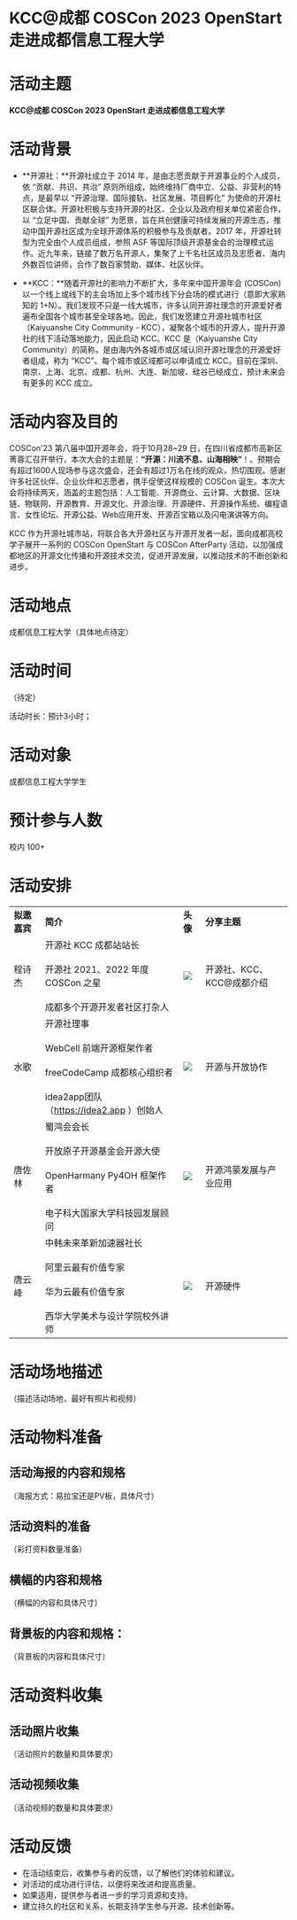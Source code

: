 # KCC@成都 COSCon 2023 OpenStart 走进成都信息工程大学

# **活动主题**

**KCC@成都 COSCon 2023 OpenStart 走进成都信息工程大学**

# 活动背景

- **开源社：**开源社成立于 2014 年，是由志愿贡献于开源事业的个人成员，依 “贡献、共识、共治” 原则所组成，始终维持厂商中立、公益、非营利的特点，是最早以 “开源治理、国际接轨、社区发展、项目孵化” 为使命的开源社区联合体。开源社积极与支持开源的社区、企业以及政府相关单位紧密合作，以 “立足中国、贡献全球” 为愿景，旨在共创健康可持续发展的开源生态，推动中国开源社区成为全球开源体系的积极参与及贡献者。2017 年，开源社转型为完全由个人成员组成，参照 ASF 等国际顶级开源基金会的治理模式运作。近九年来，链接了数万名开源人，集聚了上千名社区成员及志愿者、海内外数百位讲师，合作了数百家赞助、媒体、社区伙伴。

- **KCC：**随着开源社的影响力不断扩大，多年来中国开源年会 (COSCon) 以一个线上或线下的主会场加上多个城市线下分会场的模式进行（意即大家熟知的 1+N）。我们发现不只是一线大城市，许多认同开源社理念的开源爱好者遍布全国各个城市甚至全球各地。因此，我们发愿建立开源社城市社区（Kaiyuanshe City Community - KCC），凝聚各个城市的开源人，提升开源社的线下活动落地能力，因此启动 KCC。KCC 是（Kaiyuanshe City Community）的简称，是由海内外各城市或区域认同开源社理念的开源爱好者组成，称为 “KCC”。每个城市或区域都可以申请成立 KCC。目前在深圳、南京、上海、北京、成都、杭州、大连、新加坡、硅谷已经成立，预计未来会有更多的 KCC 成立。

# **活动内容及目的**

COSCon'23 第八届中国开源年会，将于10月28~29 日，在四川省成都市高新区菁蓉汇召开举行，本次大会的主题是：**“开源：川流不息、山海相映”**！。预期会有超过1600人现场参与这次盛会，还会有超过1万名在线的观众，热切围观。感谢许多社区伙伴、企业伙伴和志愿者，携手促使这样规模的 COSCon 诞生。本次大会将持续两天，涵盖的主题包括：人工智能、开源商业、云计算、大数据、区块链、物联网、开源教育、开源文化、开源治理、开源硬件、开源操作系统、编程语言、女性论坛、开源公益、Web应用开发、开源百宝箱以及闪电演讲等方向。

KCC 作为开源社城市站，将联合各大开源社区与开源开发者一起，面向成都高校学子展开一系列的 COSCon OpenStart 与 COSCon AfterParty 活动，以加强成都地区的开源文化传播和开源技术交流，促进开源发展，以推动技术的不断创新和进步。

# **活动地点**

成都信息工程大学（具体地点待定）

# **活动时间**

（待定）

活动时长：预计3小时；

# **活动对象**

成都信息工程大学学生

# **预计参与人数**

校内 100+

# 活动安排

|     |     |     |     |
| --- | --- | --- | --- |
| **拟邀嘉宾** | **简介** | **头像** | **分享主题** |
| 程诗杰 | 开源社 KCC 成都站站长<br><br>开源社 2021、2022 年度 COSCon 之星<br><br>成都多个开源开发者社区打杂人 | ![](https://kaiyuanshe.cn/api/lark/file/R5eMbn9FAotOyQxcYfQcWAoGnfb) | 开源社、KCC、KCC@成都介绍 |
| 水歌  | 开源社理事<br><br>WebCell 前端开源框架作者<br><br>freeCodeCamp 成都核心组织者<br><br>idea2app团队（https://idea2.app ）创始人 | ![](https://kaiyuanshe.cn/api/lark/file/FtyHbqctJoHr0vxjIcgceN8Vnlf) | 开源与开放协作 |
| 唐佐林 | 蜀鸿会会长<br><br>开放原子开源基金会开源大使<br><br>OpenHarmany Py4OH 框架作者<br><br>电子科大国家大学科技园发展顾问 | ![](https://kaiyuanshe.cn/api/lark/file/UH47bvjXaoQikuxIRdGcdzuonzb) | 开源鸿蒙发展与产业应用 |
| 唐云峰 | 中韩未来革新加速器社长<br><br>阿里云最有价值专家<br><br>华为云最有价值专家<br><br>西华大学美术与设计学院校外讲师 | ![](https://kaiyuanshe.cn/api/lark/file/Snlwb2C5koFWEUxj1LccihMxnzc) | 开源硬件 |

# **活动场地描述**

（描述活动场地，最好有照片和视频）

# **活动物料准备**

## **活动海报的内容和规格**

（海报方式：易拉宝还是PV板，具体尺寸）

## **活动资料的准备**

（彩打资料数量准备）

## **横幅的内容和规格**

（横幅的内容和具体尺寸）

## **背景板的内容和规格：**

（背景板的内容和具体尺寸）

# **活动资料收集**

## **活动照片收集**

（活动照片的数量和具体要求）

## **活动视频收集**

（活动视频的数量和具体要求）

# 活动反馈

- 在活动结束后，收集参与者的反馈，以了解他们的体验和建议。
- 对活动的成功进行评估，以便将来改进和提高质量。
- 如果适用，提供参与者进一步的学习资源和支持。
- 建立持久的社区和关系，长期支持学生参与开源、技术创新等。
